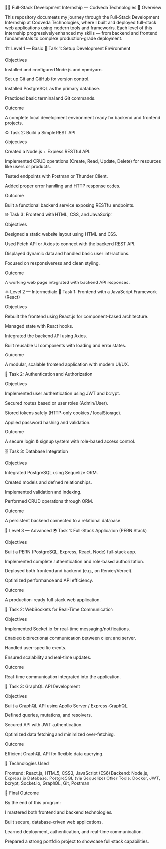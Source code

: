 🧑‍💻 Full-Stack Development Internship — Codveda Technologies
🚀 Overview

This repository documents my journey through the Full-Stack Development Internship at Codveda Technologies, where I built and deployed full-stack web applications using modern tools and frameworks.
Each level of this internship progressively enhanced my skills — from backend and frontend fundamentals to complete production-grade deployment.

🏗️ Level 1 — Basic
🧰 Task 1: Setup Development Environment

Objectives

Installed and configured Node.js and npm/yarn.

Set up Git and GitHub for version control.

Installed PostgreSQL as the primary database.

Practiced basic terminal and Git commands.

Outcome

A complete local development environment ready for backend and frontend projects.

⚙️ Task 2: Build a Simple REST API

Objectives

Created a Node.js + Express RESTful API.

Implemented CRUD operations (Create, Read, Update, Delete) for resources like users or products.

Tested endpoints with Postman or Thunder Client.

Added proper error handling and HTTP response codes.

Outcome

Built a functional backend service exposing RESTful endpoints.

🌐 Task 3: Frontend with HTML, CSS, and JavaScript

Objectives

Designed a static website layout using HTML and CSS.

Used Fetch API or Axios to connect with the backend REST API.

Displayed dynamic data and handled basic user interactions.

Focused on responsiveness and clean styling.

Outcome

A working web page integrated with backend API responses.

⚛️ Level 2 — Intermediate
🧩 Task 1: Frontend with a JavaScript Framework (React)

Objectives

Rebuilt the frontend using React.js for component-based architecture.

Managed state with React hooks.

Integrated the backend API using Axios.

Built reusable UI components with loading and error states.

Outcome

A modular, scalable frontend application with modern UI/UX.

🔐 Task 2: Authentication and Authorization

Objectives

Implemented user authentication using JWT and bcrypt.

Secured routes based on user roles (Admin/User).

Stored tokens safely (HTTP-only cookies / localStorage).

Applied password hashing and validation.

Outcome

A secure login & signup system with role-based access control.

🗄️ Task 3: Database Integration

Objectives

Integrated PostgreSQL using Sequelize ORM.

Created models and defined relationships.

Implemented validation and indexing.

Performed CRUD operations through ORM.

Outcome

A persistent backend connected to a relational database.

💼 Level 3 — Advanced
🌍 Task 1: Full-Stack Application (PERN Stack)

Objectives

Built a PERN (PostgreSQL, Express, React, Node) full-stack app.

Implemented complete authentication and role-based authorization.

Deployed both frontend and backend (e.g., on Render/Vercel).

Optimized performance and API efficiency.

Outcome

A production-ready full-stack web application.

💬 Task 2: WebSockets for Real-Time Communication

Objectives

Implemented Socket.io for real-time messaging/notifications.

Enabled bidirectional communication between client and server.

Handled user-specific events.

Ensured scalability and real-time updates.

Outcome

Real-time communication integrated into the application.

🧠 Task 3: GraphQL API Development

Objectives

Built a GraphQL API using Apollo Server / Express-GraphQL.

Defined queries, mutations, and resolvers.

Secured API with JWT authentication.

Optimized data fetching and minimized over-fetching.

Outcome

Efficient GraphQL API for flexible data querying.

🧾 Technologies Used

Frontend: React.js, HTML5, CSS3, JavaScript (ES6)
Backend: Node.js, Express.js
Database: PostgreSQL (via Sequelize)
Other Tools: Docker, JWT, bcrypt, Socket.io, GraphQL, Git, Postman

🏁 Final Outcome

By the end of this program:

I mastered both frontend and backend technologies.

Built secure, database-driven web applications.

Learned deployment, authentication, and real-time communication.

Prepared a strong portfolio project to showcase full-stack capabilities.
